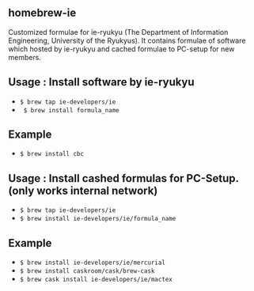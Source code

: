 ## homebrew-ie

Customized formulae for ie-ryukyu (The Department of Information Engineering, University of the Ryukyus).
It contains formulae of software which hosted by ie-ryukyu and cached formulae to PC-setup for new members.

## Usage : Install software by ie-ryukyu

- `` $ brew tap ie-developers/ie ``
- `` $ brew install formula_name``

## Example
- `` $ brew install cbc ``

## Usage : Install cashed formulas for PC-Setup. (only works internal network)

- `` $ brew tap ie-developers/ie ``
- `` $ brew install ie-developers/ie/formula_name ``

## Example
- `` $ brew install ie-developers/ie/mercurial ``
- `` $ brew install caskroom/cask/brew-cask ``
- `` $ brew cask install ie-developers/ie/mactex ``
